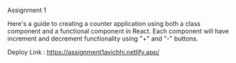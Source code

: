 Assignment 1

Here's a guide to creating a counter application using both a class component and a functional component in React. Each component will have increment and decrement functionality using "+" and "-" buttons.

Deploy Link : https://assignment1avichhi.netlify.app/